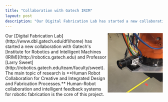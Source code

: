 ```yaml
---
title: "Collaboration with Gatech IRIM"
layout: post
description: "Our Digital Fabrication Lab has started a new collaboration with Gatech's Institute for Robotics and Intelligent Machines (IRIM) and the main topic of our research is **Human Robot Collaboration for Creative and Integrated Design and Fabrication Processes.** "
---
```


<img src="/pic/irim.jpg" width="35%" align="right">
Our [Digital Fabrication Lab](http://www.dbl.gatech.edu/dfl/home) has started a new collaboration with Gatech's [Institute for Robotics and Intelligent Machines (IRIM)](http://robotics.gatech.edu) and Professor [Larry Sweet](http://robotics.gatech.edu/team/faculty/sweet). The main topic of research is **Human Robot Collaboration for Creative and Integrated Design and Fabrication Processes.** Human-Robot collaboration and intelligent feedback systems for robotic fabrication is the core of this project.